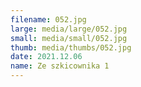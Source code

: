 ```yaml
---
filename: 052.jpg
large: media/large/052.jpg
small: media/small/052.jpg
thumb: media/thumbs/052.jpg
date: 2021.12.06
name: Ze szkicownika 1
---
```

